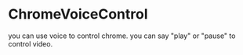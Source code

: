 # ChromeVoiceControl
you can use voice to control chrome.
you can say "play" or "pause" to control video.
